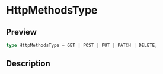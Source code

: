 
      
# HttpMethodsType

<div class="api-docs__section" data-reactroot="">

## Preview

</div><div class="api-docs__preview type single" data-reactroot="">

```ts
type HttpMethodsType = GET | POST | PUT | PATCH | DELETE;
```

</div><div class="api-docs__section" data-reactroot="">

## Description

</div><div class="api-docs__description" data-reactroot=""><span class="api-docs__do-not-parse">



</span></div>